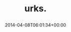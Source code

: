---
retweeted: false
source: <a href="http://www.myplume.com/" rel="nofollow">Plume for Android</a>
entities:
  user_mentions: []
  urls: []
  symbols: []
  media:
  - expanded_url: https://twitter.com/bascht/status/453412312863735808/photo/1
    indices:
    - '6'
    - '28'
    url: http://t.co/TiWNrscEJU
    media_url: http://pbs.twimg.com/media/BkrYGKKIEAARqij.jpg
    id_str: '453412312821796864'
    id: '453412312821796864'
    media_url_https: https://pbs.twimg.com/media/BkrYGKKIEAARqij.jpg
    sizes:
      medium:
        w: '1032'
        h: '774'
        resize: fit
      large:
        w: '1032'
        h: '774'
        resize: fit
      small:
        w: '680'
        h: '510'
        resize: fit
      thumb:
        w: '150'
        h: '150'
        resize: crop
    type: photo
    display_url: pic.twitter.com/TiWNrscEJU
  hashtags: []
display_text_range:
- '0'
- '28'
favorite_count: '0'
id_str: '453412312863735808'
truncated: false
retweet_count: '0'
id: '453412312863735808'
possibly_sensitive: false
created_at: Tue Apr 08 06:01:34 +0000 2014
favorited: false
full_text: urks.
lang: en
extended_entities:
  media:
  - expanded_url: https://twitter.com/bascht/status/453412312863735808/photo/1
    indices:
    - '6'
    - '28'
    url: http://t.co/TiWNrscEJU
    media_url: http://pbs.twimg.com/media/BkrYGKKIEAARqij.jpg
    id_str: '453412312821796864'
    id: '453412312821796864'
    media_url_https: https://pbs.twimg.com/media/BkrYGKKIEAARqij.jpg
    sizes:
      medium:
        w: '1032'
        h: '774'
        resize: fit
      large:
        w: '1032'
        h: '774'
        resize: fit
      small:
        w: '680'
        h: '510'
        resize: fit
      thumb:
        w: '150'
        h: '150'
        resize: crop
    type: photo
    display_url: pic.twitter.com/TiWNrscEJU
tags:
- pesos/twitter
date: '2014-04-08T06:01:34+00:00'
src: https://twitter.com/bascht/status/453412312863735808
original_url: https://twitter.com/bascht/status/453412312863735808
type: twitter_tweet
media_url: https://img.bascht.com/twitter/pbs.twimg.com/media/BkrYGKKIEAARqij.jpg
text: urks.
title: 'urks.

  '

---